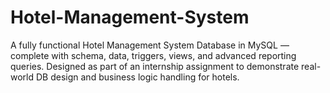 # Hotel-Management-System
A fully functional Hotel Management System Database in MySQL — complete with schema, data, triggers, views, and advanced reporting queries. Designed as part of an internship assignment to demonstrate real-world DB design and business logic handling for hotels.

